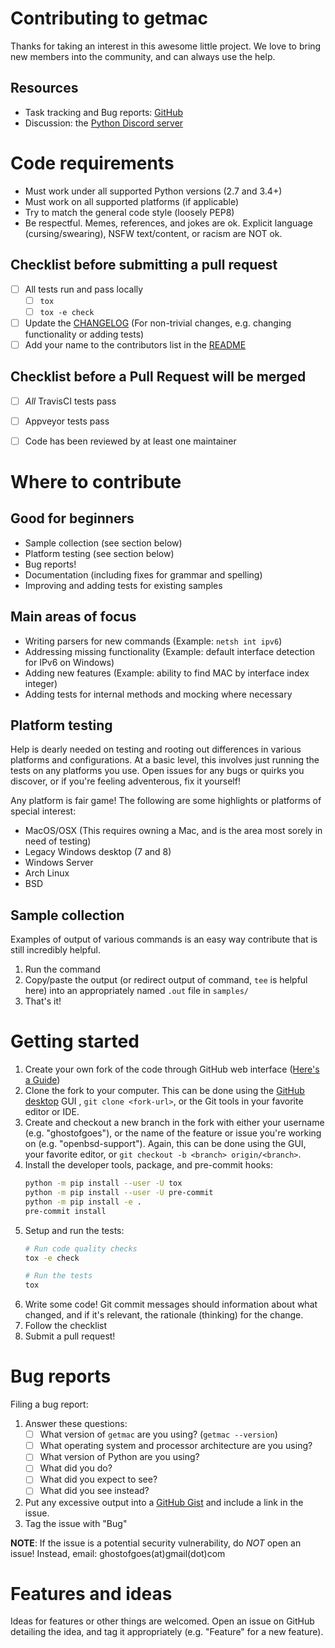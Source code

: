 # Contributing to getmac

Thanks for taking an interest in this awesome little project. We love
to bring new members into the community, and can always use the help.

## Resources
* Task tracking and Bug reports: [GitHub](https://github.com/GhostofGoes/getmac/issues)
* Discussion: the [Python Discord server](https://discord.gg/python)


# Code requirements
* Must work under all supported Python versions (2.7 and 3.4+)
* Must work on all supported platforms (if applicable)
* Try to match the general code style (loosely PEP8)
* Be respectful. Memes, references, and jokes are ok. Explicit language
(cursing/swearing), NSFW text/content, or racism are NOT ok.

## Checklist before submitting a pull request
* [ ] All tests run and pass locally
    * [ ] `tox`
    * [ ] `tox -e check`
* [ ] Update the [CHANGELOG](CHANGELOG.md) (For non-trivial changes, e.g. changing functionality or adding tests)
* [ ] Add your name to the contributors list in the [README](README.md)

## Checklist before a Pull Request will be merged
* [ ] *All* TravisCI tests pass
* [ ] Appveyor tests pass
* [ ] Code has been reviewed by at least one maintainer


# Where to contribute

## Good for beginners
* Sample collection (see section below)
* Platform testing (see section below)
* Bug reports!
* Documentation (including fixes for grammar and spelling)
* Improving and adding tests for existing samples

## Main areas of focus
* Writing parsers for new commands (Example: `netsh int ipv6`)
* Addressing missing functionality (Example: default interface detection for IPv6 on Windows)
* Adding new features (Example: ability to find MAC by interface index integer)
* Adding tests for internal methods and mocking where necessary

## Platform testing
Help is dearly needed on testing and rooting out differences in various platforms and configurations.
At a basic level, this involves just running the tests on any platforms you use.
Open issues for any bugs or quirks you discover, or if you're feeling adventerous, fix it yourself!

Any platform is fair game! The following are some highlights or platforms of special interest:
* MacOS/OSX (This requires owning a Mac, and is the area most sorely in need of testing)
* Legacy Windows desktop (7 and 8)
* Windows Server
* Arch Linux
* BSD

## Sample collection
Examples of output of various commands is an easy way contribute that is still incredibly helpful.
1. Run the command
2. Copy/paste the output (or redirect output of command, `tee` is helpful here) into an appropriately named `.out` file in `samples/`
3. That's it!


# Getting started
1. Create your own fork of the code through GitHub web interface ([Here's a Guide](https://gist.github.com/Chaser324/ce0505fbed06b947d962))
2. Clone the fork to your computer. This can be done using the
[GitHub desktop](https://desktop.github.com/) GUI , `git clone <fork-url>`,
or the Git tools in your favorite editor or IDE.
3. Create and checkout a new branch in the fork with either your username (e.g. "ghostofgoes"),
or the name of the feature or issue you're working on (e.g. "openbsd-support").
Again, this can be done using the GUI, your favorite editor, or `git checkout -b <branch> origin/<branch>`.
4. Install the developer tools, package, and pre-commit hooks:
    ```bash
    python -m pip install --user -U tox
    python -m pip install --user -U pre-commit
    python -m pip install -e .
    pre-commit install
    ```
5. Setup and run the tests:
    ```bash
    # Run code quality checks
    tox -e check

    # Run the tests
    tox
    ```
6. Write some code! Git commit messages should information about what changed,
and if it's relevant, the rationale (thinking) for the change.
7. Follow the checklist
8. Submit a pull request!


# Bug reports
Filing a bug report:

1. Answer these questions:
    * [ ] What version of `getmac` are you using? (`getmac --version`)
    * [ ] What operating system and processor architecture are you using?
    * [ ] What version of Python are you using?
    * [ ] What did you do?
    * [ ] What did you expect to see?
    * [ ] What did you see instead?
2. Put any excessive output into a [GitHub Gist](https://gist.github.com/) and include a link in the issue.
3. Tag the issue with "Bug"

**NOTE**: If the issue is a potential security vulnerability, do *NOT* open an issue!
Instead, email: ghostofgoes(at)gmail(dot)com

# Features and ideas
Ideas for features or other things are welcomed. Open an issue on GitHub
detailing the idea, and tag it appropriately (e.g. "Feature" for a new feature).
